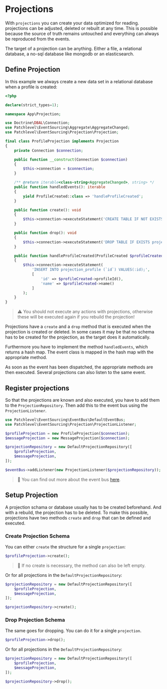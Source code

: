 # Projections

With `projections` you can create your data optimized for reading.
projections can be adjusted, deleted or rebuilt at any time.
This is possible because the source of truth remains untouched 
and everything can always be reproduced from the events.

The target of a projection can be anything. 
Either a file, a relational database, a no-sql database like mongodb or an elasticsearch.

## Define Projection

In this example we always create a new data set in a relational database when a profile is created:

```php
<?php

declare(strict_types=1);

namespace App\Projection;

use Doctrine\DBAL\Connection;
use Patchlevel\EventSourcing\Aggregate\AggregateChanged;
use Patchlevel\EventSourcing\Projection\Projection;

final class ProfileProjection implements Projection
{
    private Connection $connection;

    public function __construct(Connection $connection)
    {
        $this->connection = $connection;
    }

    /** @return iterable<class-string<AggregateChanged>, string> */
    public function handledEvents(): iterable
    {
        yield ProfileCreated::class => 'handleProfileCreated';
    }

    public function create(): void
    {
        $this->connection->executeStatement('CREATE TABLE IF NOT EXISTS projection_profile (id VARCHAR PRIMARY KEY);');
    }

    public function drop(): void
    {
        $this->connection->executeStatement('DROP TABLE IF EXISTS projection_profile;');
    }

    public function handleProfileCreated(ProfileCreated $profileCreated): void
    {
        $this->connection->executeStatement(
            'INSERT INTO projection_profile (`id`) VALUES(:id);',
            [
                'id' => $profileCreated->profileId(),
                'name' => $profileCreated->name()
            ]
        );
    }
}
```

> :warning: You should not execute any actions with projections, 
> otherwise these will be executed again if you rebuild the projection!

Projections have a `create` and a `drop` method that is executed when the projection is created or deleted.
In some cases it may be that no schema has to be created for the projection, as the target does it automatically.

Furthermore you have to implement the method `handledEvents`, which returns a hash map. 
The event class is mapped in the hash map with the appropriate method.

As soon as the event has been dispatched, the appropriate methods are then executed. 
Several projections can also listen to the same event.

## Register projections

So that the projections are known and also executed, you have to add them to the `ProjectionRepository`.
Then add this to the event bus using the `ProjectionListener`.

```php
use Patchlevel\EventSourcing\EventBus\DefaultEventBus;
use Patchlevel\EventSourcing\Projection\ProjectionListener;

$profileProjection = new ProfileProjection($connection);
$messageProjection = new MessageProjection($connection);

$projectionRepository = new DefaultProjectionRepository([
    $profileProjection,
    $messageProjection,
]);

$eventBus->addListener(new ProjectionListener($projectionRepository));
```

> :book: You can find out more about the event bus [here](./event_bus.md).

## Setup Projection

A projection schama or database usually has to be created beforehand. 
And with a rebuild, the projection has to be deleted. 
To make this possible, projections have two methods `create` and `drop` that can be defined and executed.

### Create Projection Schema

You can either `create` the structure for a single `projection`:

```php
$profileProjection->create();
```

> :book: If no create is necessary, the method can also be left empty.

Or for all projections in the `DefaultProjectionRepository`:

```php
$projectionRepository = new DefaultProjectionRepository([
    $profileProjection,
    $messageProjection,
]);

$projectionRepository->create();
```

### Drop Projection Schema

The same goes for dropping. You can do it for a single `projection`.

```php
$profileProjection->drop();
```

Or for all projections in the `DefaultProjectionRepository`:

```php
$projectionRepository = new DefaultProjectionRepository([
    $profileProjection,
    $messageProjection,
]);

$projectionRepository->drop();
```

